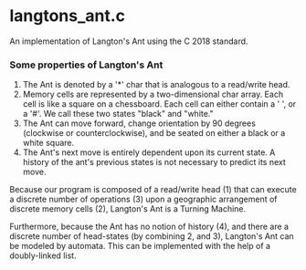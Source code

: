 # langtons_ant.c
<p>An implementation of Langton's Ant using the C 2018 standard.
</p>

### Some properties of Langton's Ant
<p>
	<ol>
		<li> 
		The Ant is denoted by a '*' char that is analogous to a read/write head.
		</li>
		<li> 
		Memory cells are represented by a two-dimensional char array. Each cell is like a square on a chessboard. Each cell can either contain a ' ', or a '#'. We call these two states "black" and "white." 
		</li>
		<li>
		The Ant can move forward, change orientation by 90 degrees (clockwise or counterclockwise), and be seated on either a black or a white square.
		</li>
		<li>
		The Ant's next move is entirely dependent upon its current state. A history of the ant's previous states is not necessary to predict its next move.
		</li>
	</ol>
</p>


<p>
	Because our program is composed of a read/write head (1) that can execute a discrete number of operations (3)  upon a geographic arrangement of discrete memory cells (2), Langton's Ant is a Turning Machine. 
</p>

<p>
	Furthermore, because the Ant has no notion of history (4), and there are a discrete number of head-states (by combining 2, and 3), Langton's Ant can be modeled by automata. This can be implemented with the help of a doubly-linked list.
</p>